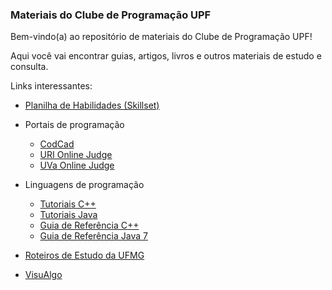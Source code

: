 ### Materiais do Clube de Programação UPF

Bem-vindo(a) ao repositório de materiais do Clube de Programação UPF!

Aqui você vai encontrar guias, artigos, livros e outros materiais de estudo e consulta.

Links interessantes:

- [Planilha de Habilidades (Skillset)](https://goo.gl/qdpNKX)

- Portais de programação 
    - [CodCad](http://www.codcad.com)
    - [URI Online Judge](https://www.urionlinejudge.com.br)
    - [UVa Online Judge](https://uva.onlinejudge.org)

- Linguagens de programação
    - [Tutoriais C++](http://www.cplusplus.com/doc/tutorial)
    - [Tutoriais Java](http://docs.oracle.com/javase/tutorial/)
    - [Guia de Referência C++](http://www.cplusplus.com/reference/)
    - [Guia de Referência Java 7](https://docs.oracle.com/javase/7/docs/api/)

- [Roteiros de Estudo da UFMG](http://wiki.maratona.dcc.ufmg.br/index.php/Roteiros)
- [VisuAlgo](https://www.visualgo.net)
